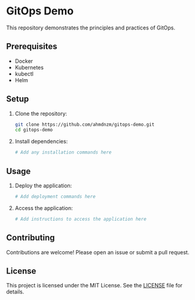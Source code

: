 # GitOps Demo

This repository demonstrates the principles and practices of GitOps.

## Prerequisites

- Docker
- Kubernetes
- kubectl
- Helm

## Setup

1. Clone the repository:
    ```sh
    git clone https://github.com/ahmdnzm/gitops-demo.git
    cd gitops-demo
    ```

2. Install dependencies:
    ```sh
    # Add any installation commands here
    ```

## Usage

1. Deploy the application:
    ```sh
    # Add deployment commands here
    ```

2. Access the application:
    ```sh
    # Add instructions to access the application here
    ```

## Contributing

Contributions are welcome! Please open an issue or submit a pull request.

## License

This project is licensed under the MIT License. See the [LICENSE](LICENSE) file for details.